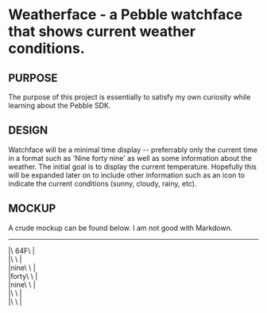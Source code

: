 Weatherface - a Pebble watchface that shows current weather conditions.
=================
PURPOSE
-----------------
The purpose of this project is essentially to satisfy my own curiosity while learning about the Pebble SDK.

DESIGN
----------------
Watchface will be a minimal time display -- preferrably only the current time in a format such as 'Nine forty nine' as well as some information about the weather. The initial goal is to display the current temperature. Hopefully this will be expanded later on to include other information such as an icon to indicate the current conditions (sunny, cloudy, rainy, etc).

MOCKUP
---------------
A crude mockup can be found below. I am not good with Markdown.

________________    
|\	64F\	|  
|\	\	|  
|nine\	\	|  
|forty\	\	|  
|nine\	\	|  
|\	\	|  
|\	\	|
